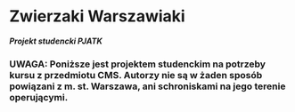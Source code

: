 # Zwierzaki Warszawiaki
***Projekt studencki PJATK***

### UWAGA: Poniższe jest projektem studenckim na potrzeby kursu z przedmiotu CMS. Autorzy nie są w żaden sposób powiązani z m. st. Warszawa, ani schroniskami na jego terenie operującymi.
